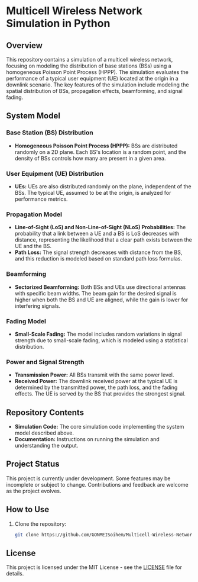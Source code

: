 # Multicell Wireless Network Simulation in Python

## Overview
This repository contains a simulation of a multicell wireless network, focusing on modeling the distribution of base stations (BSs) using a homogeneous Poisson Point Process (HPPP). The simulation evaluates the performance of a typical user equipment (UE) located at the origin in a downlink scenario. The key features of the simulation include modeling the spatial distribution of BSs, propagation effects, beamforming, and signal fading.

## System Model
### Base Station (BS) Distribution
- **Homogeneous Poisson Point Process (HPPP):** BSs are distributed randomly on a 2D plane. Each BS's location is a random point, and the density of BSs controls how many are present in a given area.

### User Equipment (UE) Distribution
- **UEs:** UEs are also distributed randomly on the plane, independent of the BSs. The typical UE, assumed to be at the origin, is analyzed for performance metrics.

### Propagation Model
- **Line-of-Sight (LoS) and Non-Line-of-Sight (NLoS) Probabilities:** The probability that a link between a UE and a BS is LoS decreases with distance, representing the likelihood that a clear path exists between the UE and the BS.
- **Path Loss:** The signal strength decreases with distance from the BS, and this reduction is modeled based on standard path loss formulas.

### Beamforming
- **Sectorized Beamforming:** Both BSs and UEs use directional antennas with specific beam widths. The beam gain for the desired signal is higher when both the BS and UE are aligned, while the gain is lower for interfering signals.

### Fading Model
- **Small-Scale Fading:** The model includes random variations in signal strength due to small-scale fading, which is modeled using a statistical distribution.

### Power and Signal Strength
- **Transmission Power:** All BSs transmit with the same power level.
- **Received Power:** The downlink received power at the typical UE is determined by the transmitted power, the path loss, and the fading effects. The UE is served by the BS that provides the strongest signal.

## Repository Contents
- **Simulation Code:** The core simulation code implementing the system model described above.
- **Documentation:** Instructions on running the simulation and understanding the output.
## Project Status
This project is currently under development. Some features may be incomplete or subject to change. Contributions and feedback are welcome as the project evolves.
## How to Use
1. Clone the repository:
   ```bash
   git clone https://github.com/GONMEISoihem/Multicell-Wireless-Network.git
## License
This project is licensed under the MIT License - see the [LICENSE](LICENSE) file for details.
